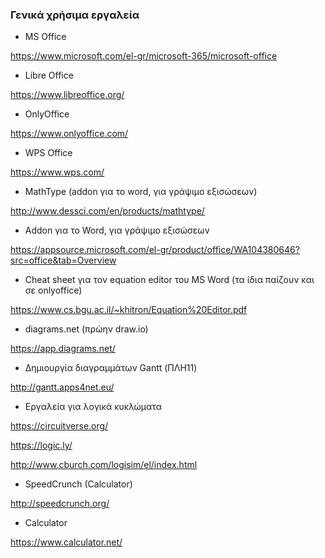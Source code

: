 ### Γενικά χρήσιμα εργαλεία

- MS Office

https://www.microsoft.com/el-gr/microsoft-365/microsoft-office

- Libre Office

https://www.libreoffice.org/

- OnlyOffice

https://www.onlyoffice.com/

- WPS Office 

https://www.wps.com/

- MathType (addon για το word, για γράψιμο εξισώσεων)

http://www.dessci.com/en/products/mathtype/

- Addon για το Word, για γράψιμο εξισώσεων

https://appsource.microsoft.com/el-gr/product/office/WA104380646?src=office&tab=Overview

- Cheat sheet για τον equation editor του MS Word (τα ίδια παίζουν και σε onlyoffice)

https://www.cs.bgu.ac.il/~khitron/Equation%20Editor.pdf

- diagrams.net (πρώην draw.io)

https://app.diagrams.net/

- Δημιουργία διαγραμμάτων Gantt (ΠΛΗ11)

http://gantt.apps4net.eu/

- Εργαλεία για λογικά κυκλώματα

https://circuitverse.org/

https://logic.ly/

http://www.cburch.com/logisim/el/index.html

- SpeedCrunch (Calculator)

http://speedcrunch.org/

- Calculator 

https://www.calculator.net/
